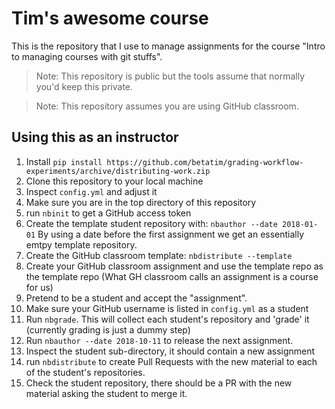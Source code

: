 # Tim's awesome course

This is the repository that I use to manage assignments for the course
"Intro to managing courses with git stuffs".

> Note: This repository is public but the tools assume that normally you'd keep
> this private.

> Note: This repository assumes you are using GitHub classroom.


## Using this as an instructor

1. Install `pip install https://github.com/betatim/grading-workflow-experiments/archive/distributing-work.zip`
2. Clone this repository to your local machine
3. Inspect `config.yml` and adjust it
4. Make sure you are in the top directory of this repository
5. run `nbinit` to get a GitHub access token
5. Create the template student repository with: `nbauthor --date 2018-01-01`
   By using a date before the first assignment we get an essentially emtpy
   template repository.
6. Create the GitHub classroom template: `nbdistribute --template`
5. Create your GitHub classroom assignment and use the template repo as the
   template repo (What GH classroom calls an assignment is a course for us)
5. Pretend to be a student and accept the "assignment".
5. Make sure your GitHub username is listed in `config.yml` as a student
5. Run `nbgrade`. This will collect each student's repository and 'grade' it
   (currently grading is just a dummy step)
5. Run `nbauthor --date 2018-10-11` to release the next assignment.
5. Inspect the student sub-directory, it should contain a new assignment
5. run `nbdistribute` to create Pull Requests with the new material to each of
   the student's repositories.
5. Check the student repository, there should be a PR with the new material
   asking the student to merge it.
